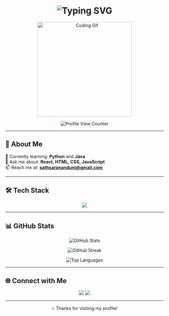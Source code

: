 <h1 align="center">
  <img src="https://readme-typing-svg.demolab.com?font=Fira+Code&duration=4000&pause=1000&color=F75C7E&center=true&vCenter=true&multiline=true&width=600&lines=Hi+%F0%9F%91%8B%2C+I'm+Nanduni+Sathsara!;Computational+Mathematics+%7C+Software+Engineering+Undergraduate;Welcome+to+my+GitHub+profile+%F0%9F%91%8B" alt="Typing SVG" />
</h1>

<p align="center">
  <img src="https://media.giphy.com/media/qgQUggAC3Pfv687qPC/giphy.gif" width="300" alt="Coding Gif">
</p>

<p align="center">
  <img src="https://komarev.com/ghpvc/?username=it22265692&label=Profile%20Views&color=brightgreen&style=flat-square" alt="Profile View Counter" />
</p>

---

## 🚀 About Me

🌱 Currently learning: **Python** and **Java**  
💬 Ask me about: **React, HTML, CSS, JavaScript**  
📫 Reach me at: **sathsarananduni@gmail.com**

---

## 🛠️ Tech Stack

<p align="center">
  <img src="https://skillicons.dev/icons?i=python,java,js,html,css,react,nodejs,mongodb,cpp,git,android" />
</p>

---

## 📊 GitHub Stats

<p align="center">
  <img src="https://github-readme-stats.vercel.app/api?username=it22265692&show_icons=true&theme=radical" alt="GitHub Stats" />
</p>

<p align="center">
  <img src="https://github-readme-streak-stats.herokuapp.com/?user=it22265692&theme=radical" alt="GitHub Streak" />
</p>

<p align="center">
  <img src="https://github-readme-stats.vercel.app/api/top-langs/?username=it22265692&layout=compact&theme=radical" alt="Top Languages" />
</p>

---

## 🌐 Connect with Me

<p align="center">
  <a href="https://linkedin.com/in/nanduni-sathsara" target="_blank"><img src="https://img.shields.io/badge/LinkedIn-blue?logo=linkedin&logoColor=white&style=for-the-badge" /></a>
  <a href="mailto:sathsarananduni@gmail.com"><img src="https://img.shields.io/badge/Gmail-red?logo=gmail&logoColor=white&style=for-the-badge" /></a>
</p>

---

<p align="center">
  ⭐️ Thanks for visiting my profile!
</p>
